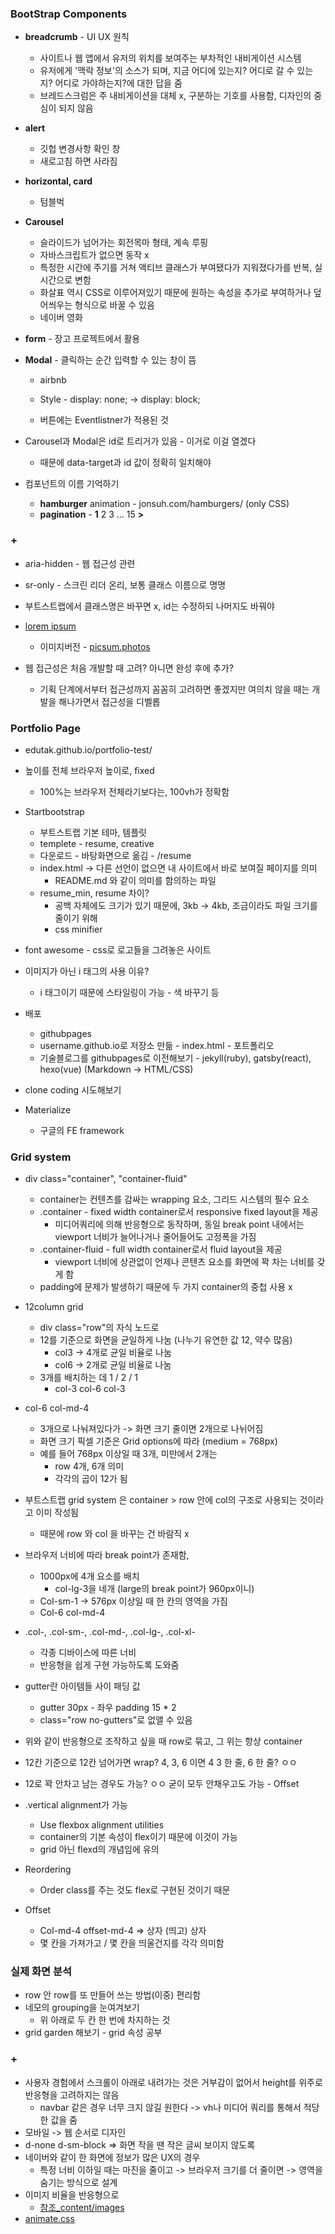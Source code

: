 

### BootStrap Components

- **breadcrumb** - UI UX 원칙
  - 사이트나 웹 앱에서 유저의 위치를 보여주는 부차적인 내비게이션 시스템
  - 유저에게 '맥락 정보'의 소스가 되며, 지금 어디에 있는지? 어디로 갈 수 있는지? 어디로 가야하는지?에 대한 답을 줌
  - 브레드스크럼은 주 내비게이션을 대체 x, 구분하는 기호를 사용함, 디자인의 중심이 되지 않음

- **alert**
  - 깃헙 변경사항 확인 창
  - 새로고침 하면 사라짐
- **horizontal, card**
  - 텀블벅

- **Carousel**

  - 슬라이드가 넘어가는 회전목마 형태, 계속 루핑
  - 자바스크립트가 없으면 동작 x
  - 특정한 시간에 주기를 거쳐 액티브 클래스가 부여됐다가 지워졌다가를 반복, 실시간으로 변함
  - 화살표 역시 CSS로 이루어져있기 때문에 원하는 속성을 추가로 부여하거나 덮어씌우는 형식으로 바꿀 수 있음
  - 네이버 영화

- **form** - 장고 프로젝트에서 활용

- **Modal** - 클릭하는 순간 입력할 수 있는 창이 뜸

  - airbnb

  - Style - display: none; -> display: block;
  - 버튼에는 Eventlistner가 적용된 것

- Carousel과 Modal은 id로 트리거가 있음 - 이거로 이걸 열겠다

  - 때문에 data-target과 id 값이 정확히 일치해야

- 컴포넌트의 이름 기억하기

  - **hamburger** animation - jonsuh.com/hamburgers/ (only CSS)
  - **pagination** - **1** 2 3 ... 15 **>**





### +

- aria-hidden - 웹 접근성 관련
- sr-only - 스크린 리더 온리, 보통 클래스 이름으로 명명
- 부트스트랩에서 클래스명은 바꾸면 x, id는 수정하되 나머지도 바꿔야
- [lorem ipsum](https://www.lipsum.com/)
  - 이미지버전 - [picsum.photos](https://picsum.photos/200/300)

- 웹 접근성은 처음 개발할 때 고려? 아니면 완성 후에 추가?
  - 기획 단계에서부터 접근성까지 꼼꼼히 고려하면 좋겠지만 여의치 않을 때는 개발을 해나가면서 접근성을 디벨롭









### Portfolio Page

- edutak.github.io/portfolio-test/
- 높이를 전체 브라우저 높이로, fixed
  - 100%는 브라우저 전체라기보다는, 100vh가 정확함
- Startbootstrap
  - 부트스트랩 기본 테마, 템플릿
  - templete - resume, creative
  - 다운로드 - 바탕화면으로 옮김 - /resume
  - index.html -> 다른 선언이 없으면 내 사이트에서 바로 보여질 페이지를 의미
    - README.md 와 같이 의미를 함의하는 파일
  - resume_min, resume 차이?
    - 공백 자체에도 크기가 있기 때문에, 3kb -> 4kb, 조금이라도 파일 크기를 줄이기 위해
    - css minifier

- font awesome - css로 로고들을 그려놓은 사이트
- 이미지가 아닌 i 태그의 사용 이유?
  - i 태그이기 때문에 스타일링이 가능 - 색 바꾸기 등
- 배포
  - githubpages
  - username.github.io로 저장소 만듦 - index.html - 포트폴리오
  - 기술블로그를 githubpages로 이전해보기 - jekyll(ruby), gatsby(react), hexo(vue) (Markdown -> HTML/CSS)
- clone coding 시도해보기

- Materialize
  - 구글의 FE framework









### Grid system

- div class="container", "container-fluid"
  - container는 컨텐츠를 감싸는 wrapping 요소, 그리드 시스템의 필수 요소
  - .container - fixed width container로서 responsive fixed layout을 제공
    - 미디어쿼리에 의해 반응형으로 동작하며, 동일 break point 내에서는 viewport 너비가 늘어나거나 줄어들어도 고정폭을 가짐
  - .container-fluid - full width container로서 fluid layout을 제공
    - viewport 너비에 상관없이 언제나 콘텐츠 요소를 화면에 꽉 차는 너비를 갖게 함
  - padding에 문제가 발생하기 때문에 두 가지 container의 중첩 사용 x

- 12column grid
  - div class="row"의 자식 노드로
  - 12를 기준으로 화면을 균일하게 나눔 (나누기 유연한 값 12, 약수 많음)
    - col3 -> 4개로 균일 비율로 나눔
    - col6 -> 2개로 균일 비율로 나눔
  - 3개를 배치하는 데 1 / 2 / 1
    - col-3 col-6 col-3
- col-6 col-md-4
  - 3개으로 나눠져있다가 -> 화면 크기 줄이면 2개으로 나뉘어짐
  - 화면 크기 픽셀 기준은 Grid options에 따라 (medium = 768px)
  - 예를 들어 768px 이상일 때 3개, 미만에서 2개는
    -  row 4개, 6개 의미
    - 각각의 곱이 12가 됨
- 부트스트랩 grid system 은 container > row 안에 col의 구조로 사용되는 것이라고 이미 작성됨
  - 때문에 row 와 col 을 바꾸는 건 바람직 x
- 브라우저 너비에 따라 break point가 존재함, 
  - 1000px에 4개 요소를 배치
    - col-lg-3을 네개 (large의 break point가 960px이니)
  - Col-sm-1 -> 576px 이상일 때 한 칸의 영역을 가짐
  - Col-6 col-md-4
- .col-, .col-sm-, .col-md-, .col-lg-, .col-xl- 
  - 각종 디바이스에 따른 너비
  - 반응형을 쉽게 구현 가능하도록 도와줌
- gutter란 아이템들 사이 패딩 값
  - gutter 30px - 좌우 padding 15 * 2
  - class="row no-gutters"로 없앨 수 있음
- 위와 같이 반응형으로 조작하고 싶을 때 row로 묶고, 그 위는 항상 container
- 12칸 기준으로 12칸 넘어가면 wrap? 4, 3, 6 이면 4 3 한 줄, 6 한 줄? ㅇㅇ
- 12로 꽉 안차고 남는 경우도 가능? ㅇㅇ 굳이 모두 안채우고도 가능 - Offset
- .vertical alignment가 가능
  - Use flexbox alignment utilities
  - container의 기본 속성이 flex이기 때문에 이것이 가능
  - grid 아닌 flexd의 개념임에 유의
- Reordering
  - Order class를 주는 것도 flex로 구현된 것이기 때문
- Offset
  - Col-md-4 offset-md-4 => 상자 (띄고) 상자
  - 몇 칸을 가져가고 / 몇 칸을 띄울건지를 각각 의미함









### 실제 화면 분석

- row 안 row를 또 만들어 쓰는 방법(이중) 편리함
- 네모의 grouping을 눈여겨보기
  - 위 아래로 두 칸 한 번에 차지하는 것
- grid garden 해보기 - grid 속성 공부











### +

- 사용자 경험에서 스크롤이 아래로 내려가는 것은 거부감이 없어서 height를 위주로 반응형을 고려하지는 않음
  - navbar 같은 경우 너무 크지 않길 원한다 -> vh나 미디어 쿼리를 통해서 적당한 값을 줌
- 모바일 -> 웹 순서로 디자인
- d-none d-sm-block => 화면 작을 땐 작은 글씨 보이지 않도록
- 네이버와 같이 한 화면에 정보가 많은 UX의 경우
  -  특정 너비 이하일 때는 마진을 줄이고 ->  브라우저 크기를 더 줄이면 -> 영역을 숨기는 방식으로 설계
- 이미지 비율을 반응형으로
  - [참조_content/images](https://getbootstrap.com/docs/4.1/content/images/)
- [animate.css](https://daneden.github.io/animate.css/)